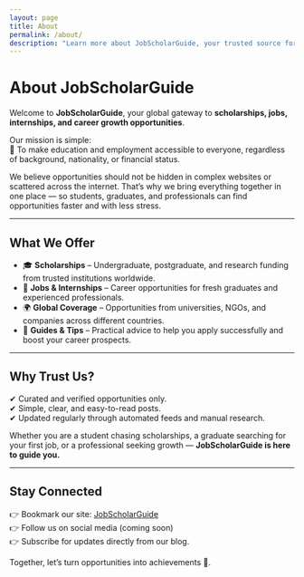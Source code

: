 ```yaml
---
layout: page
title: About
permalink: /about/
description: "Learn more about JobScholarGuide, your trusted source for global scholarships, internships, jobs, and career growth opportunities."
---
```


# About JobScholarGuide  

Welcome to **JobScholarGuide**, your global gateway to **scholarships, jobs, internships, and career growth opportunities**.  

Our mission is simple:  
🎯 To make education and employment accessible to everyone, regardless of background, nationality, or financial status.  

We believe opportunities should not be hidden in complex websites or scattered across the internet. That’s why we bring everything together in one place — so students, graduates, and professionals can find opportunities faster and with less stress.  

---

## What We Offer  
- 🎓 **Scholarships** – Undergraduate, postgraduate, and research funding from trusted institutions worldwide.  
- 💼 **Jobs & Internships** – Career opportunities for fresh graduates and experienced professionals.  
- 🌍 **Global Coverage** – Opportunities from universities, NGOs, and companies across different countries.  
- 📖 **Guides & Tips** – Practical advice to help you apply successfully and boost your career prospects.  

---

## Why Trust Us?  
✔ Curated and verified opportunities only.  
✔ Simple, clear, and easy-to-read posts.  
✔ Updated regularly through automated feeds and manual research.  

Whether you are a student chasing scholarships, a graduate searching for your first job, or a professional seeking growth — **JobScholarGuide is here to guide you.**  

---

## Stay Connected  
👉 Bookmark our site: [JobScholarGuide](https://ekonet1.github.io/jobscholarguide/)  
👉 Follow us on social media (coming soon)  
👉 Subscribe for updates directly from our blog.  

Together, let’s turn opportunities into achievements 🚀.
